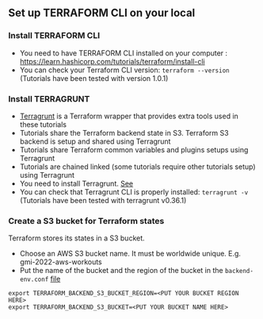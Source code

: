 ## Set up TERRAFORM CLI on your local

### Install TERRAFORM CLI

- You need to have TERRAFORM CLI installed on your computer : https://learn.hashicorp.com/tutorials/terraform/install-cli
- You can check your Terraform CLI version: `terraform --version` (Tutorials have been tested with version 1.0.1)

### Install TERRAGRUNT
- [Terragrunt](https://terragrunt.gruntwork.io) is a Terraform wrapper that provides extra tools used in these tutorials
- Tutorials share the Terraform backend state in S3. Terraform S3 backend is setup and shared using Terragrunt
- Tutorials share Terraform common variables and plugins setups using Terragrunt
- Tutorials are chained linked (some tutorials require other tutorials setup) using Terragrunt
- You need to install Terragrunt. [See](https://terragrunt.gruntwork.io/docs/getting-started/install/)
- You can check that Terragrunt CLI is properly installed: `terragrunt -v` (Tutorials have been tested with terragrunt v0.36.1)

### Create a S3 bucket for Terraform states
Terraform stores its states in a S3 bucket. 

- Choose an AWS S3 bucket name. It must be worldwide unique. E.g. gmi-2022-aws-workouts
- Put the name of the bucket and the region of the bucket in the `backend-env.conf` [file](../backend-env.conf)

```
export TERRAFORM_BACKEND_S3_BUCKET_REGION=<PUT YOUR BUCKET REGION HERE>
export TERRAFORM_BACKEND_S3_BUCKET=<PUT YOUR BUCKET NAME HERE>
```

